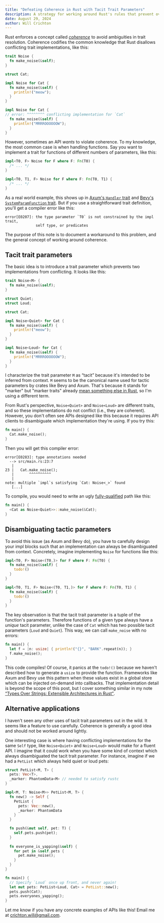 ```yaml
---
title: "Defeating Coherence in Rust with Tacit Trait Parameters"
description: A strategy for working around Rust's rules that prevent overlapping trait implementations.
date: August 29, 2024
author: Will Crichton
---
```


Rust enforces a concept called [*coherence*](https://doc.rust-lang.org/reference/items/implementations.html#trait-implementation-coherence) to avoid ambiguities in trait resolution. Coherence codifies the common knowledge that Rust disallows conflicting trait implementations, like this:

```rust
trait Noise {
  fn make_noise(&self);
}

struct Cat;

impl Noise for Cat {
  fn make_noise(&self) {
    println!("meow");
  }
}

impl Noise for Cat {
// error: ^^^^^^^^ conflicting implementation for `Cat`
  fn make_noise(&self) {
    println!("MRRROOOOOOW");
  }
}
```

However, sometimes an API *wants* to violate coherence. To my knowledge, the most common case is when handling functions. Say you want to implement a trait for functions of different numbers of parameters, like this:

```rust
impl<T0, F> Noise for F where F: Fn(T0) {
  /* ... */
}

impl<T0, T1, F> Noise for F where F: Fn(T0, T1) {
  /* ... */
}
```

As a real world example, this shows up in [Axum's `Handler` trait](https://docs.rs/axum/latest/axum/handler/trait.Handler.html) and [Bevy's `SystemParamFunction` trait](https://docs.rs/bevy/0.14.1/bevy/ecs/prelude/trait.SystemParamFunction.html). But if you use a straightforward trait definition, you'll get a compiler error like this:

```
error[E0207]: the type parameter `T0` is not constrained by the impl trait, 
              self type, or predicates
```

The purpose of this note is to document a workaround to this problem, and the general concept of working around coherence.

## Tacit trait parameters

The basic idea is to introduce a trait parameter which prevents two implementations from conflicting. It looks like this:

```rust
trait Noise<M> {
  fn make_noise(&self);
}

struct Quiet;
struct Loud;

struct Cat;

impl Noise<Quiet> for Cat {
  fn make_noise(&self) {
    println!("meow");
  }
}

impl Noise<Loud> for Cat {
  fn make_noise(&self) {
    println!("MRRROOOOOOW");
  }
}
```

I characterize the trait parameter `M` as <q>tacit</q> because it's intended to be inferred from context. `M` seems to be the canonical name used for tactic parameters by crates like Bevy and Axum. That's because it stands for "marker" but "marker traits" already [mean something else in Rust](https://doc.rust-lang.org/std/marker/index.html), so I'm using a different term.

From Rust's perspective, `Noise<Quiet>` and `Noise<Loud>` are different traits, and so these implementations do not conflict (i.e., they are coherent). However, you don't often see APIs designed like this because it requires API clients to disambiguate which implementation they're using. If you try this:

```rust
fn main() {
  Cat.make_noise();
}
```

Then you will get this compiler error:

```
error[E0283]: type annotations needed
  --> src/main.rs:23:7
   |
23 |   Cat.make_noise();
   |       ^^^^^^^^^^
   |
note: multiple `impl`s satisfying `Cat: Noise<_>` found
   [...]
```

To compile, you would need to write an ugly [fully-qualified](https://doc.rust-lang.org/reference/expressions/call-expr.html#disambiguating-function-calls) path like this:

```rust
fn main() {
  <Cat as Noise<Quiet>>::make_noise(&Cat);
}
```

## Disambiguating tactic parameters

To avoid this issue (as Axum and Bevy do), you have to carefully design your impl blocks such that an implementation can always be disambiguated from context. Concretely, imagine implementing `Noise` for functions like this:

```rust
impl<T0, F> Noise<(T0,)> for F where F: Fn(T0) {
  fn make_noise(&self) {
    todo!()
  }
}

impl<T0, T1, F> Noise<(T0, T1,)> for F where F: Fn(T0, T1) {
  fn make_noise(&self) {
    todo!()
  }
}
```

The key observation is that the tacit trait parameter is a tuple of the function's parameters. Therefore functions of a given type always have a *unique* tacit parameter, unlike the case of `Cat` which has two possible tacit parameters (`Loud` and `Quiet`). This way, we can call `make_noise` with no errors:

```rust
fn main() {
  let f = |n: usize| { println!("{}", "BARK".repeat(n)); }
  f.make_noise();
}
```

This code compiles! Of course, it panics at the `todo!()` because we haven't described how to generate a `usize` to provide the function. Frameworks like Axum and Bevy use this pattern when these values exist in a global store which can be injected on-demand into callbacks. That implementation detail is beyond the scope of this post, but I cover something similar in my note [<q>Types Over Strings: Extensible Architectures in Rust</q>](https://willcrichton.net/notes/types-over-strings/).

## Alternative applications

I haven't seen any other uses of tacit trait parameters out in the wild. It seems like a feature to use carefully. Coherence is generally a good idea and should not be worked around lightly. 

One interesting case is where having conflicting implementations for the same `Self` type, like `Noise<Quiet>` and `Noise<Loud>` would make for a fluent API. I imagine that it could work when you have some kind of context which always disambiguated the tacit trait parameter. For instance, imagine if we had a `PetList` which always held quiet or loud pets:

```rust
struct PetList<M, T> {
  pets: Vec<T>,
  _marker: PhantomData<M> // needed to satisfy rustc
}

impl<M, T: Noise<M>> PetList<M, T> {
  fn new() -> Self {
    PetList { 
      pets: Vec::new(),
      _marker: PhantomData
    }
  }

  fn push(&mut self, pet: T) {
    self.pets.push(pet);
  }
  
  fn everyone_is_yapping(&self) {
    for pet in &self.pets {
      pet.make_noise();
    }
  }
}

fn main() {
  // Specify `Loud` once up front, and never again!
  let mut pets: PetList<Loud, Cat> = PetList::new();
  pets.push(Cat);
  pets.everyones_yapping();
}
```

Let me know if you have any concrete examples of APIs like this! Email me at [crichton.will@gmail.com](mailto:crichton.will@gmail.com).